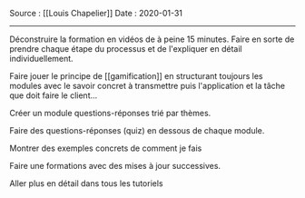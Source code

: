 Source : [[Louis Chapelier]]
Date : 2020-01-31
***


Déconstruire la formation en vidéos de à peine 15 minutes. 
Faire en sorte de prendre chaque étape du processus et de l'expliquer en détail individuellement.

Faire jouer le principe de [[gamification]] en structurant toujours les modules avec le savoir concret à transmettre puis l'application et la tâche que doit faire le client...

Créer un module questions-réponses trié par thèmes.

Faire des questions-réponses (quiz) en dessous de chaque module.

Montrer des exemples concrets de comment je fais

Faire une formations avec des mises à jour successives.

Aller plus en détail dans tous les tutoriels



